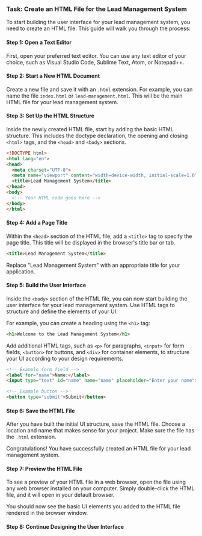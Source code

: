 

### Task: Create an HTML File for the Lead Management System

To start building the user interface for your lead management system, you need to create an HTML file. This guide will walk you through the process:

#### Step 1: Open a Text Editor

First, open your preferred text editor. You can use any text editor of your choice, such as Visual Studio Code, Sublime Text, Atom, or Notepad++.

#### Step 2: Start a New HTML Document

Create a new file and save it with an `.html` extension. For example, you can name the file `index.html` or `lead-management.html`. This will be the main HTML file for your lead management system.

#### Step 3: Set Up the HTML Structure

Inside the newly created HTML file, start by adding the basic HTML structure. This includes the doctype declaration, the opening and closing `<html>` tags, and the `<head>` and `<body>` sections.

```html
<!DOCTYPE html>
<html lang="en">
<head>
  <meta charset="UTF-8">
  <meta name="viewport" content="width=device-width, initial-scale=1.0">
  <title>Lead Management System</title>
</head>
<body>
  <!-- Your HTML code goes here -->
</body>
</html>
```

#### Step 4: Add a Page Title

Within the `<head>` section of the HTML file, add a `<title>` tag to specify the page title. This title will be displayed in the browser's title bar or tab.

```html
<title>Lead Management System</title>
```

Replace "Lead Management System" with an appropriate title for your application.

#### Step 5: Build the User Interface

Inside the `<body>` section of the HTML file, you can now start building the user interface for your lead management system. Use HTML tags to structure and define the elements of your UI.

For example, you can create a heading using the `<h1>` tag:

```html
<h1>Welcome to the Lead Management System</h1>
```

Add additional HTML tags, such as `<p>` for paragraphs, `<input>` for form fields, `<button>` for buttons, and `<div>` for container elements, to structure your UI according to your design requirements.

```html
<!-- Example form field -->
<label for="name">Name:</label>
<input type="text" id="name" name="name" placeholder="Enter your name">

<!-- Example button -->
<button type="submit">Submit</button>
```

#### Step 6: Save the HTML File

After you have built the initial UI structure, save the HTML file. Choose a location and name that makes sense for your project. Make sure the file has the `.html` extension.

Congratulations! You have successfully created an HTML file for your lead management system.

#### Step 7: Preview the HTML File

To see a preview of your HTML file in a web browser, open the file using any web browser installed on your computer. Simply double-click the HTML file, and it will open in your default browser.

You should now see the basic UI elements you added to the HTML file rendered in the browser window.

#### Step 8: Continue Designing the User Interface
